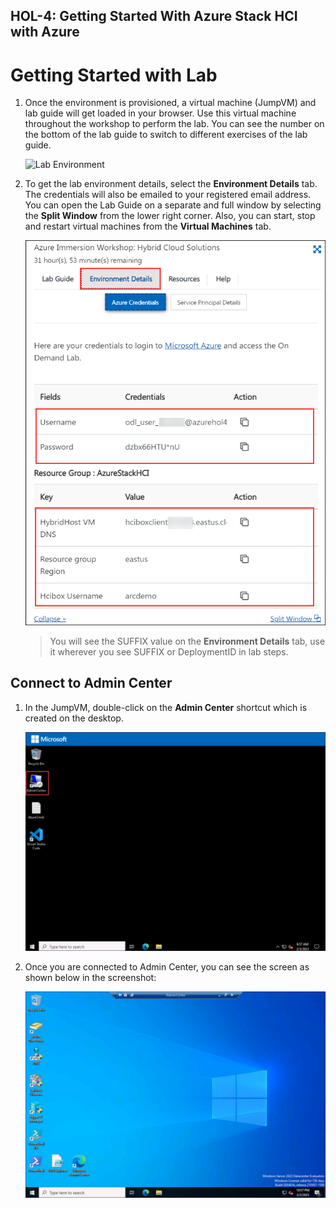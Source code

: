 HOL-4: Getting Started With Azure Stack HCI with Azure
-------------------------
       
# Getting Started with Lab

1. Once the environment is provisioned, a virtual machine (JumpVM) and lab guide will get loaded in your browser. Use this virtual machine throughout the workshop to perform the lab. You can see the number on the bottom of the lab guide to switch to different exercises of the lab guide.

   ![](JumpVMpage.png "Lab Environment")

1. To get the lab environment details, select the **Environment Details** tab. The credentials will also be emailed to your registered email address. You can open the Lab Guide on a separate and full window by selecting the **Split Window** from the lower right corner. Also, you can start, stop and restart virtual machines from the **Virtual Machines** tab.

   ![](media/env-page.png "Lab Environment")
 
    > You will see the SUFFIX value on the **Environment Details** tab, use it wherever you see SUFFIX or DeploymentID in lab steps.

## Connect to Admin Center

1. In the JumpVM, double-click on the **Admin Center** shortcut which is created on the desktop.

   ![](media/open-admin-center.png "Open AC")
   
1. Once you are connected to Admin Center, you can see the screen as shown below in the screenshot:

   ![](media/ac-homepage.png "AC Home Page")
